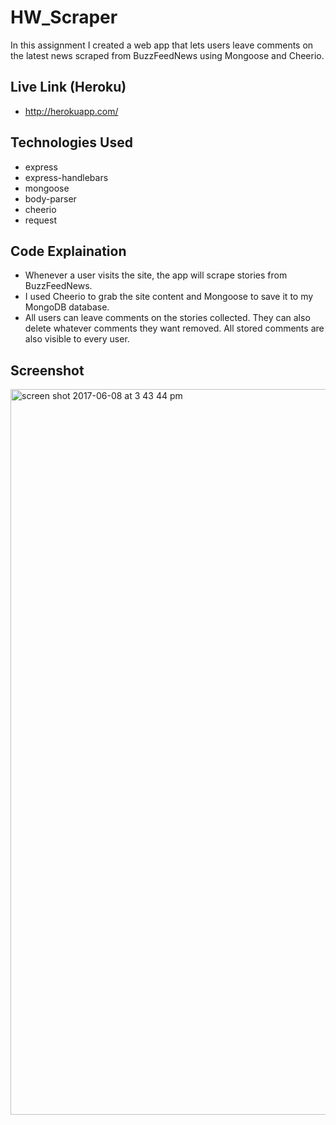 # HW_Scraper
In this assignment I created a web app that lets users leave comments on the latest news scraped from BuzzFeedNews using Mongoose and Cheerio.

## Live Link (Heroku)
- http://herokuapp.com/

## Technologies Used
- express
- express-handlebars
- mongoose
- body-parser
- cheerio
- request

## Code Explaination
- Whenever a user visits the site, the app will scrape stories from BuzzFeedNews.
- I used Cheerio to grab the site content and Mongoose to save it to my MongoDB database.
- All users can leave comments on the stories collected. They can also delete whatever comments they want removed. All stored comments are also visible to every user.

## Screenshot
<img width="1161" alt="screen shot 2017-06-08 at 3 43 44 pm" src="https://user-images.githubusercontent.com/22460545/26954121-19a70722-4c63-11e7-81a9-1b4ca3473a55.png">
